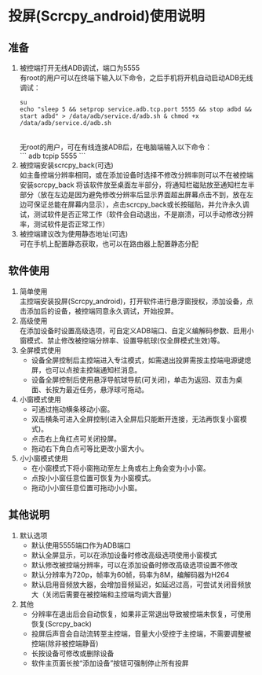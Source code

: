 # 投屏(Scrcpy_android)使用说明

## 准备

1. 被控端打开无线ADB调试，端口为5555<br>
	 有root的用户可以在终端下输入以下命令，之后手机将开机自动启动ADB无线调试：<br>
	 ```
	 su
	 echo "sleep 5 && setprop service.adb.tcp.port 5555 && stop adbd && start adbd" > /data/adb/service.d/adb.sh & chmod +x /data/adb/service.d/adb.sh
	 ```
	 <br>
	 无root的用户，可在有线连接ADB后，在电脑端输入以下命令：<br>
	 ```
	 adb tcpip 5555
	 ```
2. 被控端安装scrcpy_back(可选)<br>
	 如主备控端分辨率相同，或在添加设备时选择不修改分辨率则可以不在被控端安装scrcpy_back
	 将该软件放至桌面左半部分，将通知栏磁贴放至通知栏左半部分（放在左边是因为避免修改分辨率后显示界面超出屏幕点击不到，放在左边可保证总能在屏幕内显示），点击scrcpy_back或长按磁贴，并允许永久调试，测试软件是否正常工作（软件会自动退出，不是崩溃，可以手动修改分辨率，测试软件是否正常工作）
3. 被控端建议改为使用静态地址(可选)<br>
	 可在手机上配置静态获取，也可以在路由器上配置静态分配

## 软件使用

1. 简单使用<br>
	 主控端安装投屏(Scrcpy_android)，打开软件进行悬浮窗授权，添加设备，点击添加后的设备，被控端同意永久调试，开始投屏。
2. 高级使用<br>
	 在添加设备时设置高级选项，可自定义ADB端口、自定义编解码参数、启用小窗模式、禁止修改被控端分辨率、设置导航球(仅全屏模式生效)等。
3. 全屏模式使用
	 - 设备全屏控制后主控端进入专注模式，如需退出投屏需按主控端电源键熄屏，也可以点按主控端通知栏消息。
	 - 设备全屏控制后使用悬浮导航球导航(可关闭)，单击为返回、双击为桌面、长按为最近任务，悬浮球可拖动。
4. 小窗模式使用
	 - 可通过拖动横条移动小窗。
	 - 双击横条可进入全屏控制(进入全屏后只能断开连接，无法再恢复小窗模式)。
	 - 点击右上角红点可关闭投屏。
	 - 拖动右下角白点可等比更改小窗大小。
5. 小小窗模式使用
	 - 在小窗模式下将小窗拖动至左上角或右上角会变为小小窗。
	 - 点按小小窗任意位置可恢复为小窗模式。
	 - 拖动小小窗任意位置可拖动小小窗。

## 其他说明

1. 默认选项
	 - 默认使用5555端口作为ADB端口
	 - 默认全屏显示，可以在添加设备时修改高级选项使用小窗模式
	 - 默认修改被控端分辨率，可以在添加设备时修改高级选项设置不修改
	 - 默认分辨率为720p，帧率为60帧，码率为8M，编解码器为H264
	 - 默认启用音频放大器，会增加音频延迟，如延迟过高，可尝试关闭音频放大（关闭后需要在被控端和主控端均调大音量）
2. 其他
	 - 分辨率在退出后会自动恢复，如果非正常退出导致被控端未恢复，可使用恢复(Scrcpy_back)
	 - 投屏后声音会自动流转至主控端，音量大小受控于主控端，不需要调整被控端(除非被控端静音)
	 - 长按设备可修改或删除设备
	 - 软件主页面长按“添加设备”按钮可强制停止所有投屏
